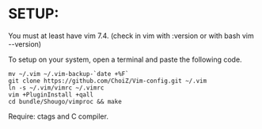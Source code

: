 # SETUP:

You must at least have vim 7.4. (check in vim with :version or with bash vim --version)

To setup on your system, open a terminal and paste the following code.

```
mv ~/.vim ~/.vim-backup-`date +%F`
git clone https://github.com/ChoiZ/Vim-config.git ~/.vim
ln -s ~/.vim/vimrc ~/.vimrc
vim +PluginInstall +qall
cd bundle/Shougo/vimproc && make
```

Require: ctags and C compiler.
